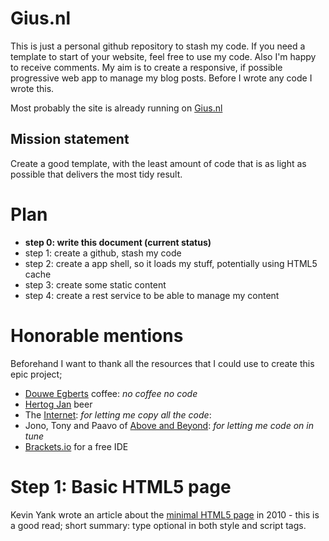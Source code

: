 # Gius.nl
This is just a personal github repository to stash my code. If you need a template to start of your website, feel free to use my code. Also I'm happy to receive comments. My aim is to create a responsive, if possible progressive web app to manage my blog posts. Before I wrote any code I wrote this.

Most probably the site is already running on [Gius.nl](gius.nl)

## Mission statement
Create a good template, with the least amount of code that is as light as possible that delivers the most tidy result.

# Plan
- **step 0: write this document (current status)**
- step 1: create a github, stash my code
- step 2: create a app shell, so it loads my stuff, potentially using HTML5 cache
- step 3: create some static content
- step 4: create a rest service to be able to manage my content

# Honorable mentions
Beforehand I want to thank all the resources that I could use to create this epic project;
- [Douwe Egberts](https://www.douwe-egberts.com/) coffee: *no coffee no code*
- [Hertog Jan](http://www.hertogjan.nl/bieren/) beer
- The [Internet](http://hmpg.net/): *for letting me copy all the code*:
- Jono, Tony and Paavo of [Above and Beyond](http://www.aboveandbeyond.nu/): *for letting me code on in tune*
- [Brackets.io](brackets.io) for a free IDE

# Step 1: Basic HTML5 page
 Kevin Yank wrote an article about the [minimal HTML5 page](https://www.sitepoint.com/a-minimal-html-document-html5-edition/) in 2010 - this is a good read; short summary: type optional in both style and script tags.